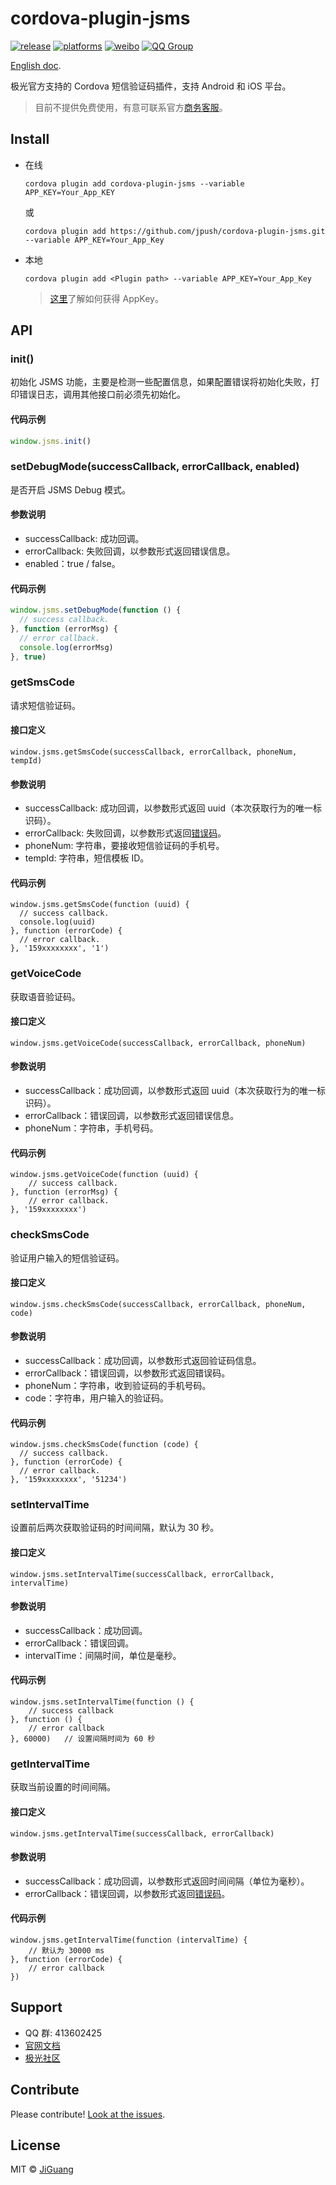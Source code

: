 # cordova-plugin-jsms

[![release](https://img.shields.io/badge/release-1.1.5-blue.svg)](https://github.com/jpush/cordova-plugin-jsms/releases)
[![platforms](https://img.shields.io/badge/platforms-iOS%7CAndroid-lightgrey.svg)](https://github.com/jpush/cordova-plugin-jsms)
[![weibo](https://img.shields.io/badge/weibo-JPush-blue.svg)](http://weibo.com/jpush?refer_flag=1001030101_&is_all=1)
[![QQ Group](https://img.shields.io/badge/QQ%20Group-413602425-red.svg)]()

[English doc](/doc/README_en.md).

极光官方支持的 Cordova 短信验证码插件，支持 Android 和 iOS 平台。

> 目前不提供免费使用，有意可联系官方[商务客服](https://www.jiguang.cn/sms)。

## Install
- 在线

  ```shell
  cordova plugin add cordova-plugin-jsms --variable APP_KEY=Your_App_KEY
  ```

  或

  ```shell
  cordova plugin add https://github.com/jpush/cordova-plugin-jsms.git --variable APP_KEY=Your_App_Key
  ```

- 本地

  ```
  cordova plugin add <Plugin path> --variable APP_KEY=Your_App_Key
  ```

  > [这里](http://docs.jiguang.cn/guideline/statistical_report/)了解如何获得 AppKey。

## API

### init()

初始化 JSMS 功能，主要是检测一些配置信息，如果配置错误将初始化失败，打印错误日志，调用其他接口前必须先初始化。

#### 代码示例

```js
window.jsms.init()
```

### setDebugMode(successCallback, errorCallback, enabled)

是否开启 JSMS Debug 模式。

#### 参数说明

- successCallback: 成功回调。
- errorCallback: 失败回调，以参数形式返回错误信息。
- enabled：true / false。

#### 代码示例

```js
window.jsms.setDebugMode(function () {
  // success callback.
}, function (errorMsg) {
  // error callback.
  console.log(errorMsg)
}, true)
```

### getSmsCode
请求短信验证码。

#### 接口定义

    window.jsms.getSmsCode(successCallback, errorCallback, phoneNum, tempId)

#### 参数说明
- successCallback: 成功回调，以参数形式返回 uuid（本次获取行为的唯一标识码）。
- errorCallback: 失败回调，以参数形式返回[错误码](http://docs.jiguang.cn/jsms/client/Android_SMS_SDK/#_25)。
- phoneNum: 字符串，要接收短信验证码的手机号。
- tempId: 字符串，短信模板 ID。

#### 代码示例

    window.jsms.getSmsCode(function (uuid) {
      // success callback.
      console.log(uuid)
    }, function (errorCode) {
      // error callback.
    }, '159xxxxxxxx', '1')

### getVoiceCode
获取语音验证码。

#### 接口定义

    window.jsms.getVoiceCode(successCallback, errorCallback, phoneNum)

#### 参数说明
- successCallback：成功回调，以参数形式返回 uuid（本次获取行为的唯一标识码）。
- errorCallback：错误回调，以参数形式返回错误信息。
- phoneNum：字符串，手机号码。

#### 代码示例

    window.jsms.getVoiceCode(function (uuid) {
        // success callback.
    }, function (errorMsg) {
        // error callback.
    }, '159xxxxxxxx')

### checkSmsCode
验证用户输入的短信验证码。

#### 接口定义

    window.jsms.checkSmsCode(successCallback, errorCallback, phoneNum, code)

#### 参数说明
- successCallback：成功回调，以参数形式返回验证码信息。
- errorCallback：错误回调，以参数形式返回错误码。
- phoneNum：字符串，收到验证码的手机号码。
- code：字符串，用户输入的验证码。

#### 代码示例

    window.jsms.checkSmsCode(function (code) {
      // success callback.
    }, function (errorCode) {
      // error callback.
    }, '159xxxxxxxx', '51234')

### setIntervalTime
设置前后两次获取验证码的时间间隔，默认为 30 秒。

#### 接口定义

    window.jsms.setIntervalTime(successCallback, errorCallback, intervalTime)

#### 参数说明
- successCallback：成功回调。
- errorCallback：错误回调。
- intervalTime：间隔时间，单位是毫秒。

#### 代码示例

    window.jsms.setIntervalTime(function () {
        // success callback
    }, function () {
        // error callback
    }, 60000)   // 设置间隔时间为 60 秒

### getIntervalTime
获取当前设置的时间间隔。

#### 接口定义

    window.jsms.getIntervalTime(successCallback, errorCallback)

#### 参数说明
- successCallback：成功回调，以参数形式返回时间间隔（单位为毫秒）。
- errorCallback：错误回调，以参数形式返回[错误码](http://docs.jiguang.cn/jsms/client/Android_SMS_SDK/#_25)。

#### 代码示例

    window.jsms.getIntervalTime(function (intervalTime) {
        // 默认为 30000 ms
    }, function (errorCode) {
        // error callback
    })

## Support
- QQ 群: 413602425
- [官网文档](http://docs.jiguang.cn/guideline/JSMS_guide/)
- [极光社区](http://community.jiguang.cn/)

## Contribute
Please contribute! [Look at the issues](https://github.com/jpush/cordova-plugin-jsms/issues).

## License
MIT © [JiGuang](/LICENSE)
